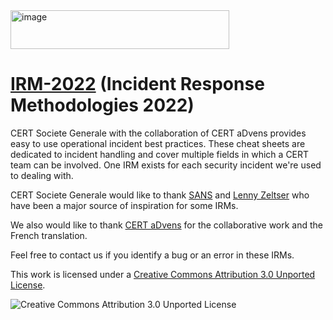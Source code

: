 <img width="350" height="62" alt="image" src="https://github.com/user-attachments/assets/4f7b4c5b-da9e-4bd9-beae-29bf2e4214ad" />

[IRM-2022](https://github.com/certsocietegenerale/IRM) (Incident Response Methodologies 2022)
=====================================

CERT Societe Generale with the collaboration of CERT aDvens provides easy to use operational incident best practices. These cheat sheets are dedicated to incident handling and cover multiple fields in which a CERT team can be involved. One IRM exists for each security incident we're used to dealing with.

CERT Societe Generale would like to thank [SANS](https://www.sans.org/) and [Lenny Zeltser](https://zeltser.com/cheat-sheets/) who have been a major source of inspiration for some IRMs. 

We also would like to thank [CERT aDvens](https://github.com/cert-advens/IRM) for the collaborative work and the French translation.

Feel free to contact us if you identify a bug or an error in these IRMs.

This work is licensed under a [Creative Commons Attribution 3.0 Unported License](https://creativecommons.org/licenses/by/3.0/).
 
![Creative Commons Attribution 3.0 Unported License](http://i.creativecommons.org/l/by/3.0/88x31.png "Creative Commons Attribution 3.0 Unported License")
